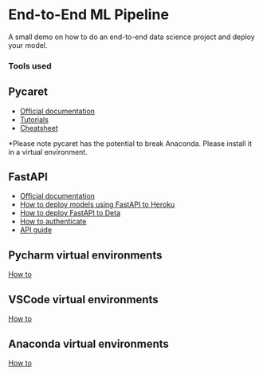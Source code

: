 # End-to-End ML Pipeline

A small demo on how to do an end-to-end data science project and deploy your model.

### Tools used
## Pycaret

* [Official documentation](https://pycaret.gitbook.io/docs/)
* [Tutorials](https://github.com/pycaret/pycaret/tree/master/tutorials)
* [Cheatsheet](https://pycaret.gitbook.io/docs/learn-pycaret/cheat-sheet)

*Please note pycaret has the potential to break Anaconda. Please install it in a virtual environment.

## FastAPI
 * [Official documentation](https://fastapi.tiangolo.com/tutorial/)
 * [How to deploy models using FastAPI to Heroku](https://www.tutlinks.com/create-and-deploy-fastapi-app-to-heroku/)
 * [How to deploy FastAPI to Deta](https://fastapi.tiangolo.com/deployment/deta/)
 * [How to authenticate](https://www.fastapitutorial.com/blog/authentication-in-fastapi/)
 * [API guide](https://rapidapi.com/blog/how-to-use-an-api-with-python/)

## Pycharm virtual environments
 [How to](https://www.google.com/search?q=windows+how+to+create+a+virtual+environment+using+pycharm&sxsrf=ALiCzsYIR_tI36on-tQ6Y-d4LrDcPuGm_A:1658953147590&source=lnms&tbm=vid&sa=X&ved=2ahUKEwjjmL6I8pn5AhUBxhoKHcYAAsoQ_AUoAXoECAEQAw&biw=1536&bih=792&dpr=1.25)
 
## VSCode virtual environments
 [How to](https://code.visualstudio.com/docs/python/environments)
 
## Anaconda virtual environments
 [How to](https://docs.anaconda.com/navigator/tutorials/manage-environments/)

